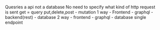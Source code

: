 Quesries a api not a database
No need to specify what kind of http request is sent
get = query
put,delete,post - mutation
1 way - Frontend - graphql - backend(rest) - database
2 way - frontend - graphql - database
single endpoint
